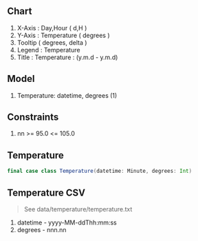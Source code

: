 Chart
-----
1. X-Axis : Day,Hour ( d,H )
2. Y-Axis : Temperature ( degrees )
3. Tooltip ( degrees, delta )
4. Legend : Temperature
5. Title : Temperature : (y.m.d - y.m.d)

Model
-----
1. Temperature: datetime, degrees (1)

Constraints
-----------
1. nn >= 95.0 <= 105.0

Temperature
-----------
```scala
final case class Temperature(datetime: Minute, degrees: Int)
```

Temperature CSV
---------------
>See data/temperature/temperature.txt
1. datetime - yyyy-MM-ddThh:mm:ss
2. degrees - nnn.nn
